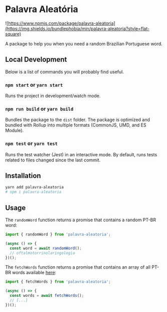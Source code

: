 # Palavra Aleatória

![https://www.npmjs.com/package/palavra-aleatoria](https://img.shields.io/bundlephobia/min/palavra-aleatoria?style=flat-square)

A package to help you when you need a random Brazilian Portuguese word.

## Local Development

Below is a list of commands you will probably find useful.

### `npm start` or `yarn start`

Runs the project in development/watch mode.

### `npm run build` or `yarn build`

Bundles the package to the `dist` folder.
The package is optimized and bundled with Rollup into multiple formats (CommonJS, UMD, and ES Module).

### `npm test` or `yarn test`

Runs the test watcher (Jest) in an interactive mode.
By default, runs tests related to files changed since the last commit.

## Installation

```sh
yarn add palavra-aleatoria
# npm i palavra-aleatoria
```

## Usage

The `randomWord` function returns a promise that contains a random PT-BR word:

```ts
import { randomWord } from 'palavra-aleatoria';

(async () => {
  const word = await randomWord();
  // oftalmotorrinolaringologia
})();
```

The `fetchWords` function returns a promise that contains an array of all PT-BR words available [here](https://github.com/pythonprobr/palavras):

```ts
import { fetchWords } from 'palavra-aleatoria';

(async () => {
  const words = await fetchWords();
  // [...]
})();
```
